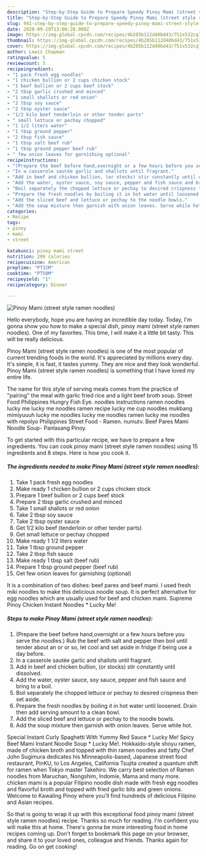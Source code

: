 ```yaml
---
description: "Step-by-Step Guide to Prepare Speedy Pinoy Mami (street style ramen noodles)"
title: "Step-by-Step Guide to Prepare Speedy Pinoy Mami (street style ramen noodles)"
slug: 941-step-by-step-guide-to-prepare-speedy-pinoy-mami-street-style-ramen-noodles
date: 2020-09-29T13:08:20.008Z
image: https://img-global.cpcdn.com/recipes/4b285b112d40bd43/751x532cq70/pinoy-mami-street-style-ramen-noodles-recipe-main-photo.jpg
thumbnail: https://img-global.cpcdn.com/recipes/4b285b112d40bd43/751x532cq70/pinoy-mami-street-style-ramen-noodles-recipe-main-photo.jpg
cover: https://img-global.cpcdn.com/recipes/4b285b112d40bd43/751x532cq70/pinoy-mami-street-style-ramen-noodles-recipe-main-photo.jpg
author: Lewis Chapman
ratingvalue: 5
reviewcount: 3
recipeingredient:
- "1 pack fresh egg noodles"
- "1 chicken bullion or 2 cups chicken stock"
- "1 beef bullion or 2 cups beef stock"
- "2 tbsp garlic crushed and minced"
- "1 small shallots or red onion"
- "2 tbsp soy sauce"
- "2 tbsp oyster sauce"
- "1/2 kilo beef tenderloin or other tender parts"
- " small lettuce or pechay chopped"
- "1 1/2 liters water"
- "1 tbsp ground pepper"
- "2 tbsp fish sauce"
- "1 tbsp salt beef rub"
- "1 tbsp ground pepper beef rub"
- " few onion leaves for garnishing optional"
recipeinstructions:
- "(Prepare the beef before hand,overnight or a few hours before you serve the noodles.) Rub the beef with salt and pepper then boil until tender about an or or so, let cool and set aside in fridge if being use a day before."
- "In a casserole sautée garlic and shallots until fragrant."
- "Add in beef and chicken bullion, (or stocks) stir constantly until dissolved."
- "Add the water, oyster sauce, soy sauce, pepper and fish sauce and bring to a boil."
- "Boil separately the chopped lettuce or pechay to desired crispness then set aside."
- "Prepare the fresh noodles by boiling it in hot water until loosened. Drain then add serving amount to a clean bowl."
- "Add the sliced beef and lettuce or pechay to the noodle bowls."
- "Add the soup mixture then garnish with onion leaves. Serve while hot."
categories:
- Recipe
tags:
- pinoy
- mami
- street

katakunci: pinoy mami street 
nutrition: 299 calories
recipecuisine: American
preptime: "PT32M"
cooktime: "PT50M"
recipeyield: "1"
recipecategory: Dinner

---
```



![Pinoy Mami (street style ramen noodles)](https://img-global.cpcdn.com/recipes/4b285b112d40bd43/751x532cq70/pinoy-mami-street-style-ramen-noodles-recipe-main-photo.jpg)

Hello everybody, hope you are having an incredible day today. Today, I'm gonna show you how to make a special dish, pinoy mami (street style ramen noodles). One of my favorites. This time, I will make it a little bit tasty. This will be really delicious.

Pinoy Mami (street style ramen noodles) is one of the most popular of current trending foods in the world. It's appreciated by millions every day. It's simple, it is fast, it tastes yummy. They are nice and they look wonderful. Pinoy Mami (street style ramen noodles) is something that I have loved my entire life.

The name for this style of serving meals comes from the practice of &#34;pairing&#34; the meal with garlic fried rice and a light beef broth soup. Street Food Philippines Hungry Fish Eye. noodles instructions ramen noodles lucky me lucky me noodles ramen recipe lucky me cup noodles mukbang mimiyuuuh lucky me noodles lucky me noodles ramen lucky me noodles with repolyo Philippines Street Food - Ramen. numutv. Beef Pares Mami Noodle Soup- Panlasang Pinoy.


To get started with this particular recipe, we have to prepare a few ingredients. You can cook pinoy mami (street style ramen noodles) using 15 ingredients and 8 steps. Here is how you cook it.

<!--inarticleads1-->

##### The ingredients needed to make Pinoy Mami (street style ramen noodles):

1. Take 1 pack fresh egg noodles
1. Make ready 1 chicken bullion or 2 cups chicken stock
1. Prepare 1 beef bullion or 2 cups beef stock
1. Prepare 2 tbsp garlic crushed and minced
1. Take 1 small shallots or red onion
1. Take 2 tbsp soy sauce
1. Take 2 tbsp oyster sauce
1. Get 1/2 kilo beef (tenderloin or other tender parts)
1. Get  small lettuce or pechay chopped
1. Make ready 1 1/2 liters water
1. Take 1 tbsp ground pepper
1. Take 2 tbsp fish sauce
1. Make ready 1 tbsp salt (beef rub)
1. Prepare 1 tbsp ground pepper (beef rub)
1. Get  few onion leaves for garnishing (optional)


It is a combination of two dishes: beef pares and beef mami. I used fresh miki noodles to make this delicious noodle soup. It is perfect alternative for egg noodles which are usually used for beef and chicken mami. Supreme Pinoy Chicken Instant Noodles * Lucky Me! 

<!--inarticleads2-->

##### Steps to make Pinoy Mami (street style ramen noodles):

1. (Prepare the beef before hand,overnight or a few hours before you serve the noodles.) Rub the beef with salt and pepper then boil until tender about an or or so, let cool and set aside in fridge if being use a day before.
1. In a casserole sautée garlic and shallots until fragrant.
1. Add in beef and chicken bullion, (or stocks) stir constantly until dissolved.
1. Add the water, oyster sauce, soy sauce, pepper and fish sauce and bring to a boil.
1. Boil separately the chopped lettuce or pechay to desired crispness then set aside.
1. Prepare the fresh noodles by boiling it in hot water until loosened. Drain then add serving amount to a clean bowl.
1. Add the sliced beef and lettuce or pechay to the noodle bowls.
1. Add the soup mixture then garnish with onion leaves. Serve while hot.


Special Instant Curly Spaghetti With Yummy Red Sauce * Lucky Me! Spicy Beef Mami Instant Noodle Soup * Lucky Me!. Hokkaido-style shoyu ramen, made of chicken broth and topped with thin ramen noodles and fatty Chef John Sugimura dedicates his Minneapolis-based, Japanese street food restaurant, PinKU, to Los Angeles, California Tsujita created a quantum shift for ramen when Tokyo master Takehiro. We carry best selection of Ramen noodles from Maruchan, Nongshim, Indomie, Mama and many more. chicken mami is a popular Filipino noodle dish made with fresh egg noodles and flavorful broth and topped with fried garlic bits and green onions. Welcome to Kawaling Pinoy where you&#39;ll find hundreds of delicious Filipino and Asian recipes. 

So that is going to wrap it up with this exceptional food pinoy mami (street style ramen noodles) recipe. Thanks so much for reading. I'm confident you will make this at home. There's gonna be more interesting food in home recipes coming up. Don't forget to bookmark this page on your browser, and share it to your loved ones, colleague and friends. Thanks again for reading. Go on get cooking!
